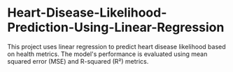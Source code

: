 # Heart-Disease-Likelihood-Prediction-Using-Linear-Regression
This project uses linear regression to predict heart disease likelihood based on health metrics. The model's performance is evaluated using mean squared error (MSE) and R-squared (R²) metrics.
